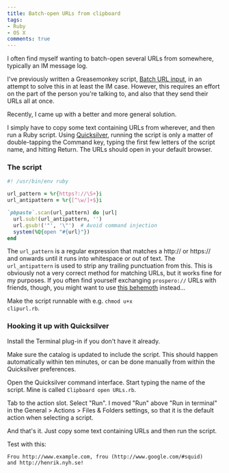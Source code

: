 ```yaml
---
title: Batch-open URLs from clipboard
tags:
- Ruby
- OS X
comments: true
---
```

I often find myself wanting to batch-open several URLs from somewhere, typically an IM message log.

I've previously written a Greasemonkey script, <a href="http://userscripts.org/scripts/show/3279">Batch URL input</a>, in an attempt to solve this in at least the IM case. However, this requires an effort on the part of the person you're talking to, and also that they send their URLs all at once.

Recently, I came up with a better and more general solution.

<!--more-->

I simply have to copy some text containing URLs from wherever, and then run a Ruby script. Using <a href="http://quicksilver.blacktree.com/">Quicksilver</a>, running the script is only a matter of double-tapping the Command key, typing the first few letters of the script name, and hitting Return. The URLs should open in your default browser.

<h3>The script</h3>

``` ruby
#! /usr/bin/env ruby

url_pattern = %r{https?://\S+}i
url_antipattern = %r{[^\w/]+$}i

`pbpaste`.scan(url_pattern) do |url|
  url.sub!(url_antipattern, '')
  url.gsub!('"', '\"')  # Avoid command injection
  system(%Q{open "#{url}"})
end
```

The <code>url_pattern</code> is a regular expression that matches a http:// or https:// and onwards until it runs into whitespace or out of text. The <code>url_antipattern</code> is used to strip any trailing punctuation from this. This is obviously not a very correct method for matching URLs, but it works fine for my purposes. If you often find yourself exchanging <code>prospero://</code> URLs with friends, though, you might want to use <a href="http://www.foad.org/~abigail/Perl/url3.regex">this behemoth</a> instead…

Make the script runnable with e.g. <code>chmod u+x clipurl.rb</code>.

<h3>Hooking it up with Quicksilver</h3>

Install the Terminal plug-in if you don't have it already.

Make sure the catalog is updated to include the script. This should happen automatically within ten minutes, or can be done manually from within the Quicksilver preferences.

Open the Quicksilver command interface. Start typing the name of the script. Mine is called <code>Clipboard open URLs.rb</code>.

Tab to the action slot. Select "Run". I moved "Run" above "Run in terminal" in the General > Actions > Files & Folders settings, so that it is the default action when selecting a script.

And that's it. Just copy some text containing URLs and then run the script.

Test with this:

    Frou http://www.example.com, frou (http://www.google.com/#squid)
    and http://henrik.nyh.se!
